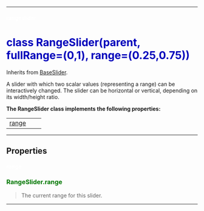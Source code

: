 
---

#### <font color='#FFF'>rangeslider</font> ####
# <font color='#00B'>class RangeSlider(parent, fullRange=(0,1), range=(0.25,0.75))</font> #

Inherits from [BaseSlider](cls_BaseSlider.md).

A slider with which two scalar values (representing a range) can be interactively changed. The slider can be horizontal or  vertical, depending on its width/height ratio.





**The RangeSlider class implements the following properties:**<br /><table cellpadding='10px'><tr>
<td valign='top'>
<a href='#range.md'>range</a><br /></td>
<td valign='top'>
</td>
<td valign='top'>
</td>
</tr></table>



---


## Properties ##

#### <font color='#FFF'>range</font> ####
### <font color='#070'>RangeSlider.range</font> ###

> The current range for this slider.



---

